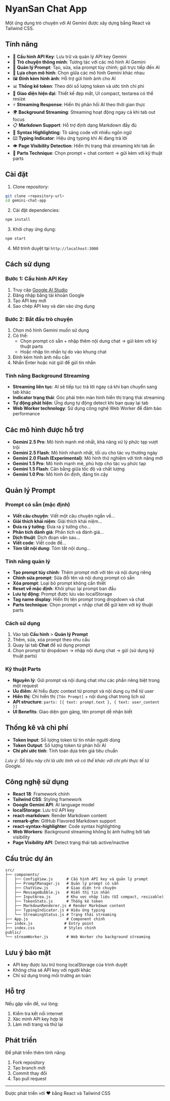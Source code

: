 # NyanSan Chat App

Một ứng dụng trò chuyện với AI Gemini được xây dựng bằng React và Tailwind CSS.

## Tính năng

- 🔑 **Cấu hình API Key**: Lưu trữ và quản lý API key Gemini
- 💬 **Trò chuyện thông minh**: Tương tác với các mô hình AI Gemini
- 📝 **Quản lý Prompt**: Tạo, sửa, xóa prompt tùy chỉnh; gửi trực tiếp đến AI
- 🎯 **Lựa chọn mô hình**: Chọn giữa các mô hình Gemini khác nhau
- 🖼️ **Đính kèm hình ảnh**: Hỗ trợ gửi hình ảnh cho AI
- 📊 **Thống kê token**: Theo dõi số lượng token và ước tính chi phí
- 🎨 **Giao diện hiện đại**: Thiết kế đẹp mắt, UI compact, textarea có thể resize
- ⚡ **Streaming Response**: Hiển thị phản hồi AI theo thời gian thực
- 🌍 **Background Streaming**: Streaming hoạt động ngay cả khi tab out focus
- 📋 **Markdown Support**: Hỗ trợ định dạng Markdown đầy đủ
- 🎨 **Syntax Highlighting**: Tô sáng code với nhiều ngôn ngữ
- ⌨️ **Typing Indicator**: Hiệu ứng typing khi AI đang trả lời
- 👁️ **Page Visibility Detection**: Hiển thị trạng thái streaming khi tab ẩn
- 🚀 **Parts Technique**: Chọn prompt + chat content → gửi kèm với kỹ thuật parts

## Cài đặt

1. Clone repository:
```bash
git clone <repository-url>
cd gemini-chat-app
```

2. Cài đặt dependencies:
```bash
npm install
```

3. Khởi chạy ứng dụng:
```bash
npm start
```

4. Mở trình duyệt tại `http://localhost:3000`

## Cách sử dụng

### Bước 1: Cấu hình API Key
1. Truy cập [Google AI Studio](https://makersuite.google.com/app/apikey)
2. Đăng nhập bằng tài khoản Google
3. Tạo API key mới
4. Sao chép API key và dán vào ứng dụng

### Bước 2: Bắt đầu trò chuyện
1. Chọn mô hình Gemini muốn sử dụng
2. Có thể:
   - Chọn prompt có sẵn + nhập thêm nội dung chat → gửi kèm với kỹ thuật parts
   - Hoặc nhập tin nhắn tự do vào khung chat
3. Đính kèm hình ảnh nếu cần
4. Nhấn Enter hoặc nút gửi để gửi tin nhắn

### Tính năng Background Streaming
- **Streaming liên tục**: AI sẽ tiếp tục trả lời ngay cả khi bạn chuyển sang tab khác
- **Indicator trạng thái**: Góc phải trên màn hình hiển thị trạng thái streaming
- **Tự động phát hiện**: Ứng dụng tự động detect khi bạn quay lại tab
- **Web Worker technology**: Sử dụng công nghệ Web Worker để đảm bảo performance

## Các mô hình được hỗ trợ

- **Gemini 2.5 Pro**: Mô hình mạnh mẽ nhất, khả năng xử lý phức tạp vượt trội
- **Gemini 2.5 Flash**: Mô hình nhanh nhất, tối ưu cho tác vụ thường ngày
- **Gemini 2.0 Flash (Experimental)**: Mô hình thử nghiệm với tính năng mới
- **Gemini 1.5 Pro**: Mô hình mạnh mẽ, phù hợp cho tác vụ phức tạp
- **Gemini 1.5 Flash**: Cân bằng giữa tốc độ và chất lượng
- **Gemini 1.0 Pro**: Mô hình ổn định, đáng tin cậy

## Quản lý Prompt

### Prompt có sẵn (mặc định)
- **Viết câu chuyện**: Viết một câu chuyện ngắn về...
- **Giải thích khái niệm**: Giải thích khái niệm...
- **Đưa ra ý tưởng**: Đưa ra ý tưởng cho...
- **Phân tích đánh giá**: Phân tích và đánh giá...
- **Dịch thuật**: Dịch đoạn văn sau...
- **Viết code**: Viết code để...
- **Tóm tắt nội dung**: Tóm tắt nội dung...

### Tính năng quản lý
- **Tạo prompt tùy chỉnh**: Thêm prompt mới với tên và nội dung riêng
- **Chỉnh sửa prompt**: Sửa đổi tên và nội dung prompt có sẵn
- **Xóa prompt**: Loại bỏ prompt không cần thiết
- **Reset về mặc định**: Khôi phục lại prompt ban đầu
- **Lưu tự động**: Prompt được lưu vào localStorage
- **Tag name display**: Hiển thị tên prompt trong dropdown và chat
- **Parts technique**: Chọn prompt + nhập chat để gửi kèm với kỹ thuật parts

### Cách sử dụng
1. Vào tab **Cấu hình** > **Quản lý Prompt**
2. Thêm, sửa, xóa prompt theo nhu cầu
3. Quay lại tab **Chat** để sử dụng prompt
4. Chọn prompt từ dropdown → nhập nội dung chat → gửi (sử dụng kỹ thuật parts)

### Kỹ thuật Parts
- **Nguyên lý**: Gửi prompt và nội dung chat như các phần riêng biệt trong một request
- **Ưu điểm**: AI hiểu được context từ prompt và nội dung cụ thể từ user
- **Hiển thị**: Chỉ hiển thị `[Tên Prompt]` + nội dung chat trong lịch sử
- **API structure**: `parts: [{ text: prompt.text }, { text: user_content }]`
- **UI Benefits**: Giao diện gọn gàng, tên prompt dễ nhận biết

## Thống kê và chi phí

- **Token Input**: Số lượng token từ tin nhắn người dùng
- **Token Output**: Số lượng token từ phản hồi AI
- **Chi phí ước tính**: Tính toán dựa trên giá tiêu chuẩn

*Lưu ý: Số liệu này chỉ là ước tính và có thể khác với chi phí thực tế từ Google.*

## Công nghệ sử dụng

- **React 18**: Framework chính
- **Tailwind CSS**: Styling framework
- **Google Gemini API**: AI language model
- **localStorage**: Lưu trữ API key
- **react-markdown**: Render Markdown content
- **remark-gfm**: GitHub Flavored Markdown support
- **react-syntax-highlighter**: Code syntax highlighting
- **Web Workers**: Background streaming không bị ảnh hưởng bởi tab visibility
- **Page Visibility API**: Detect trạng thái tab active/inactive

## Cấu trúc dự án

```
src/
├── components/
│   ├── ConfigView.js      # Cấu hình API key và quản lý prompt
│   ├── PromptManager.js   # Quản lý prompt có sẵn
│   ├── ChatView.js        # Giao diện trò chuyện
│   ├── MessageBubble.js   # Hiển thị tin nhắn
│   ├── InputArea.js       # Khu vực nhập liệu (UI compact, resizable)
│   ├── TokenStats.js      # Thống kê token
│   ├── MarkdownRenderer.js # Render Markdown content
│   ├── TypingIndicator.js # Hiệu ứng typing
│   └── StreamingStatus.js # Trạng thái streaming
├── App.js                 # Component chính
├── index.js              # Entry point
├── index.css             # Styles chính
public/
└── streamWorker.js        # Web Worker cho background streaming
```

## Lưu ý bảo mật

- API key được lưu trữ trong localStorage của trình duyệt
- Không chia sẻ API key với người khác
- Chỉ sử dụng trong môi trường an toàn

## Hỗ trợ

Nếu gặp vấn đề, vui lòng:
1. Kiểm tra kết nối internet
2. Xác minh API key hợp lệ
3. Làm mới trang và thử lại

## Phát triển

Để phát triển thêm tính năng:
1. Fork repository
2. Tạo branch mới
3. Commit thay đổi
4. Tạo pull request

---

Được phát triển với ❤️ bằng React và Tailwind CSS 